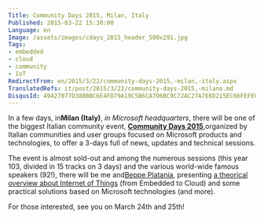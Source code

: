 ```yaml
---
Title: Community Days 2015, Milan, Italy
Published: 2015-03-22 15:30:00
Language: en
Image: /assets/images/cdays_2015_header_500x291.jpg
Tags:
- embedded
- cloud
- community
- IoT
RedirectFrom: en/2015/3/22/community-days-2015,-milan,-italy.aspx
TranslatedRefs: it/post/2015/3/22/community-days-2015,-milano.md
DisqusId: 49427077D388BBC6E4FD79A19C5B6CA7D6BC9C72AC27A7E6D215EC66FEFE0575
---
```

<span>In a few days, in**Milan (Italy)**, *in Microsoft headquarters*, there will be one of the biggest Italian community event, **<a href="http://www.communitydays.it/" target="_blank">Community Days 2015</a>**,organized by Italian communities and user groups focused on Microsoft products and technologies, to offer a 3-days full of news, updates and technical sessions.</span>

The event is almost sold-out and among the numerous sessions (this year 103, divided in 15 tracks on 3 days) and the various world-wide famous speakers (92!), there will be me and<a href="http://beppeplatania.com" target="_blank">Beppe Platania</a>, presenting <a href="http://www.communitydays.it/events/2015/iot04/" target="_blank">a theorical overview about Internet of Things</a> (from Embedded to Cloud) and some practical solutions based on Microsoft technologies (and more).

For those interested, see you on March 24th and 25th!
